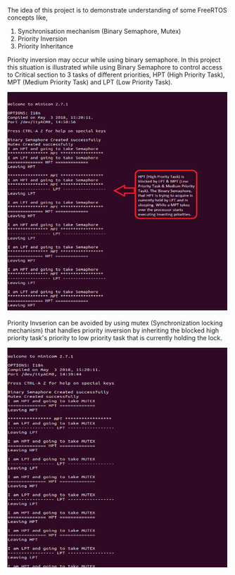 The idea of this project is to demonstrate understanding of some FreeRTOS concepts like,

1. Synchronisation mechanism (Binary Semaphore, Mutex)
2. Priority Inversion
2. Priority Inheritance

Priority inversion may occur while using binary semaphore. In this project this situation is illustrated while using Binary Semaphore to control access to Critical section to 3 tasks of different priorities, HPT (High Priority Task), MPT (Medium Priority Task) and LPT (Low Priority Task). 

<img src="output/priority_inversion_demo_illustrated.png" height="500" width="500">

Priority Invserion can be avoided by using mutex (Synchronization locking mechanism) that handles priority inversion by inheriting the blocked high priority task's priority to low priority task that is currently holding the lock.

<img src="output/priority_inheritance.png" height="500" width="500">

